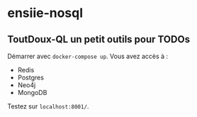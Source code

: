 # ensiie-nosql

## ToutDoux-QL un petit outils pour TODOs

Démarrer avec `docker-compose up`.
Vous avez accès à :
- Redis
- Postgres
- Neo4j
- MongoDB

Testez sur `localhost:8001/`.
